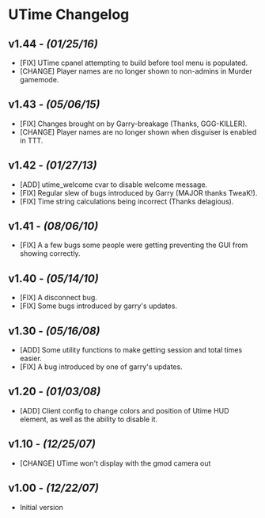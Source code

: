 # UTime Changelog
## v1.44 - *(01/25/16)*
* [FIX] UTime cpanel attempting to build before tool menu is populated.
* [CHANGE] Player names are no longer shown to non-admins in Murder gamemode.

## v1.43 - *(05/06/15)*
* [FIX] Changes brought on by Garry-breakage (Thanks, GGG-KILLER).
* [CHANGE] Player names are no longer shown when disguiser is enabled in TTT.

## v1.42 - *(01/27/13)*
* [ADD] utime_welcome cvar to disable welcome message.
* [FIX] Regular slew of bugs introduced by Garry (MAJOR thanks TweaK!).
* [FIX] Time string calculations being incorrect (Thanks delagious).

## v1.41 - *(08/06/10)*
* [FIX] A a few bugs some people were getting preventing the GUI from showing correctly.

## v1.40 - *(05/14/10)*
* [FIX] A disconnect bug.
* [FIX] Some bugs introduced by garry's updates.

## v1.30 - *(05/16/08)*
* [ADD] Some utility functions to make getting session and total times easier.
* [FIX] A bug introduced by one of garry's updates.

## v1.20 - *(01/03/08)*
* [ADD] Client config to change colors and position of Utime HUD element, as well as the ability to disable it.

## v1.10 - *(12/25/07)*
* [CHANGE] UTime won't display with the gmod camera out

## v1.00 - *(12/22/07)*
* Initial version
